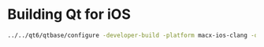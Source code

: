 # Building Qt for iOS

~~~bash
../../qt6/qtbase/configure -developer-build -platform macx-ios-clang -qt-host-path ../qt6-dev-build/qtbase -sdk iphoneos -nomake examples -nomake tests
~~~